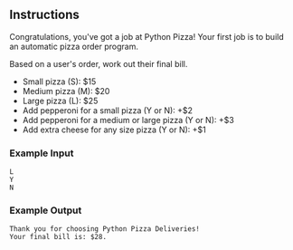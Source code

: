## Instructions

Congratulations, you've got a job at Python Pizza! Your first job is to build an automatic pizza order program.

Based on a user's order, work out their final bill.

- Small pizza (S): $15
- Medium pizza (M): $20
- Large pizza (L): $25
- Add pepperoni for a small pizza (Y or N): +$2
- Add pepperoni for a medium or large pizza (Y or N): +$3
- Add extra cheese for any size pizza (Y or N): +$1

### Example Input

```
L
Y
N
```

### Example Output

```
Thank you for choosing Python Pizza Deliveries!
Your final bill is: $28.
```